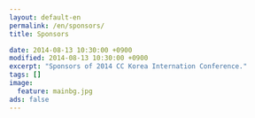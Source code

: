 ```yaml
---
layout: default-en
permalink: /en/sponsors/
title: Sponsors

date: 2014-08-13 10:30:00 +0900
modified: 2014-08-13 10:30:00 +0900
excerpt: "Sponsors of 2014 CC Korea Internation Conference."
tags: []
image:
  feature: mainbg.jpg
ads: false  
---
```

